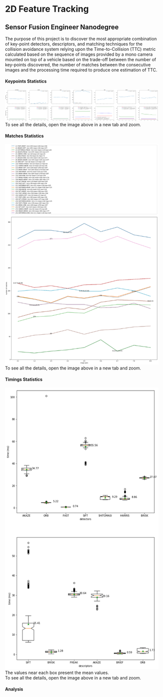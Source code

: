 # 2D Feature Tracking
## Sensor Fusion Engineer Nanodegree

The purpose of this project is to discover the most appropriate combination of 
key-point detectors, descriptors, and matching techniques for the collision 
avoidance system relying upon the Time-to-Collision (TTC) metric 
calculated based on the sequence of images provided by a mono camera mounted 
on top of a vehicle based on the trade-off 
between the number of key-points discovered, 
the number of matches between the consecutive images 
and the processing time required 
to produce one estimation of TTC.

#### Keypoints Statistics
![keypoints_statistics.png](readme_images/keypoints_statistics.png)
To see all the details, open the image above in a new tab and zoom.

#### Matches Statistics
![matches_statistics.png](readme_images/matches_statistics.png)
To see all the details, open the image above in a new tab and zoom.

#### Timings Statistics
![timings_statistics.png](readme_images/timings_statistics.png)
The values near each box present the mean values.  
To see all the details, open the image above in a new tab and zoom.

#### Analysis
